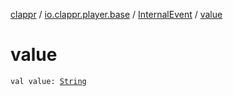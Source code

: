 [clappr](../../index.md) / [io.clappr.player.base](../index.md) / [InternalEvent](index.md) / [value](./value.md)

# value

`val value: `[`String`](https://kotlinlang.org/api/latest/jvm/stdlib/kotlin/-string/index.html)